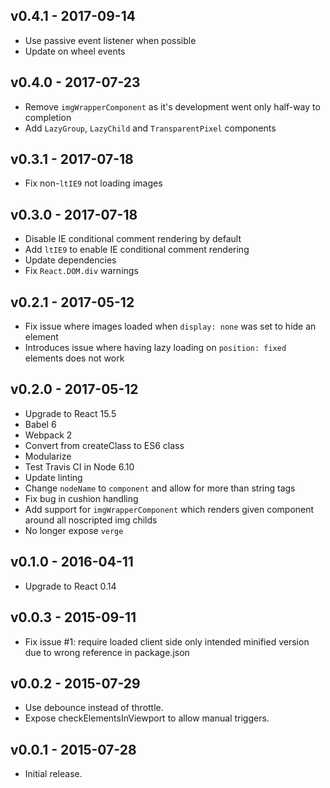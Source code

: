 ## v0.4.1 - 2017-09-14

- Use passive event listener when possible
- Update on wheel events

## v0.4.0 - 2017-07-23
- Remove `imgWrapperComponent` as it's development went only half-way to completion
- Add `LazyGroup`, `LazyChild` and `TransparentPixel` components


## v0.3.1 - 2017-07-18

- Fix non-`ltIE9` not loading images


## v0.3.0 - 2017-07-18

- Disable IE conditional comment rendering by default
- Add `ltIE9` to enable IE conditional comment rendering
- Update dependencies
- Fix `React.DOM.div` warnings


## v0.2.1 - 2017-05-12

- Fix issue where images loaded when `display: none` was set to hide an element
- Introduces issue where having lazy loading on `position: fixed` elements does not work


## v0.2.0 - 2017-05-12

- Upgrade to React 15.5
- Babel 6
- Webpack 2
- Convert from createClass to ES6 class
- Modularize
- Test Travis CI in Node 6.10
- Update linting
- Change `nodeName` to `component` and allow for more than string tags
- Fix bug in cushion handling
- Add support for `imgWrapperComponent` which renders given component around all noscripted img childs
- No longer expose `verge`


## v0.1.0 - 2016-04-11

- Upgrade to React 0.14


## v0.0.3 - 2015-09-11

- Fix issue #1: require loaded client side only intended minified version due to wrong reference in package.json


## v0.0.2 - 2015-07-29

- Use debounce instead of throttle.
- Expose checkElementsInViewport to allow manual triggers.


## v0.0.1 - 2015-07-28

- Initial release.
